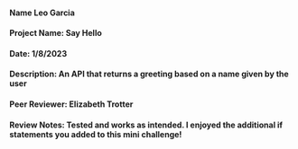 #### Name Leo Garcia
#### Project Name: Say Hello
#### Date: 1/8/2023
#### Description: An API that returns a greeting based on a name given by the user
#### Peer Reviewer: Elizabeth Trotter
#### Review Notes: Tested and works as intended. I enjoyed the additional if statements you added to this mini challenge!
